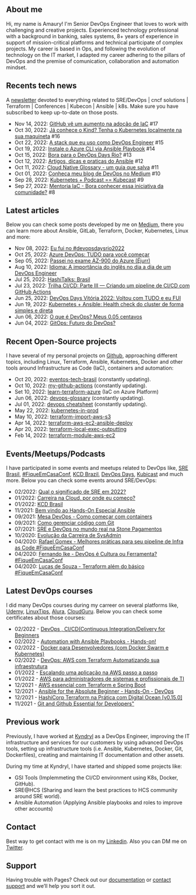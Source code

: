## About me
Hi, my name is Amaury! I'm Senior DevOps Engineer that loves to work with challenging and creative projects. Experienced technology professional with a background in banking, sales systems, 8+ years of experience in support of mission-critical platforms and technical participate of complex projects. My career is based in Ops, and following the evolution of technology on the IT market, I adapted my career adhering to the pillars of DevOps and the premise of comunication, collaboration and automation mindset.  

## Recents tech news
A [newsletter](https://www.getrevue.co/profile/amaurybsouza_) devoted to everything related to SRE/DevOps | cncf solutions | Terraform | Conferences | Kubecon | Ansible | k8s. Make sure you have subscribed to keep up-to-date on those posts.

- Nov 14, 2022: [GitHub vê um aumento na adoção de IaC](https://www.getrevue.co/profile/amaurybsouza_/issues/github-ve-um-aumento-na-adocao-de-iac-1433137) #17
- Oct 30, 2022: [Já conhece o Kind? Tenha o Kubernetes localmente na sua maquineta](https://www.getrevue.co/profile/amaurybsouza_/issues/ja-conhece-o-kind-tenha-o-kubernetes-localmente-na-sua-maquineta-1433092) #16
- Oct 22, 2022: [A stack que eu uso como DevOps Engineer](https://www.getrevue.co/profile/amaurybsouza_/issues/a-stack-que-eu-uso-como-devops-engineer-1416040) #15
- Oct 19, 2022: [Instale o Azure CLI via Ansible Playbook](https://www.getrevue.co/profile/amaurybsouza_/issues/instale-o-azure-cli-via-ansible-playbook-1409715) #14
- Oct 15, 2022: [Bora para o DevOps Days Rio?](https://www.getrevue.co/profile/amaurybsouza_/issues/bora-para-o-devops-days-rio-1405712) #13
- Oct 12, 2022: [Artigos, dicas e praticas do Ansible](https://www.getrevue.co/profile/amaurybsouza_/issues/artigos-dicas-e-praticas-do-ansible-1403336) #12
- Oct 11, 2022: [Cloud Native Glossary - um guia que salva](https://www.getrevue.co/profile/amaurybsouza_/issues/cloud-native-glossary-um-guia-que-salva-demais-1388804) #11
- Oct 01, 2022: [Conheça meu blog de DevOps no Medium](https://www.getrevue.co/profile/amaurybsouza_/issues/conheca-meu-blog-de-devops-no-medium-1382563) #10
- Sep 28, 2022: [Kubernetes + Podcast == Kubecast](https://www.getrevue.co/profile/amaurybsouza_/issues/kubernetes-podcast-kubecast-1380913) #9
- Sep 27, 2022: [Mentoria IaC - Bora conhecer essa iniciativa da comunidade?](https://www.getrevue.co/profile/amaurybsouza_/issues/mentoria-iac-bora-conhecer-essa-iniciativa-da-comunidade-1379074) #8

## Latest articles
Below you can check some posts developed by me on [Medium](https://amaurybsouza.medium.com), there you can learn more about Ansible, GitLab, Terraform, Docker, Kubernetes, Linux and more:

- Nov 08, 2022: [Eu fui no #devopsdaysrio2022](https://amaurybsouza.medium.com/eu-fui-no-devopsdaysrio2022-329a2af38255)
- Oct 25, 2022: [Azure DevOps: TUDO para você começar](https://amaurybsouza.medium.com/azure-devops-tudo-para-voc%C3%AA-come%C3%A7ar-dbd1eff6b0d0)
- Sep 05, 2022: [Passei no exame AZ-900 do Azure (Éjurr)](https://amaurybsouza.medium.com/passei-no-exame-az-900-do-azure-%C3%A9jurr-251962848367)
- Aug 10, 2022: [Idioma: A importância do inglês no dia a dia de um DevOps Engineer](https://amaurybsouza.medium.com/idioma-a-import%C3%A2ncia-do-ingl%C3%AAs-no-dia-a-dia-de-um-devops-engineer-f94e6ab2dd0a)
- Jul 25, 2022: [HashiTalks: Brasil](https://amaurybsouza.medium.com/hashitalks-brasil-fb6a85dd22ce)
- Jul 23, 2022: [Trilha CI/CD: Parte III — Criando um pipeline de CI/CD com GitHub Actions](https://amaurybsouza.medium.com/trilha-ci-cd-parte-iii-criando-um-pipeline-de-ci-cd-com-github-actions-para-automatizar-a-c5074deb3d8d)
- Jun 25, 2022: [DevOps Days Vitória 2022: Voltou com TUDO e eu FUI](https://amaurybsouza.medium.com/devops-days-vit%C3%B3ria-2022-voltou-com-tudo-e-eu-fui-72665dbe9d89)
- Jun 19, 2022: [Kubernetes + Ansible: Health check do cluster de forma simples e direta](https://amaurybsouza.medium.com/kubernetes-ansible-health-check-do-cluster-de-forma-simples-e-direta-858bb4697d45)
- Jun 06, 2022: [O que é DevOps? Meus 0.05 centavos](https://amaurybsouza.medium.com/o-que-%C3%A9-devops-meus-0-05-centavos-e7ece879730b)
- Jun 04, 2022: [GitOps: Futuro do DevOps?](https://amaurybsouza.medium.com/gitops-futuro-do-devops-f0486e1d6e7)

## Recent Open-Source projects
I have several of my personal projects on [Github](https://github.com/amaurybsouza), approaching different topics, including Linux, Terraform, Ansible, Kubernetes, Docker and  other tools around Infrastructure as Code (IaC), containers and automation:

- Oct 20, 2022: [eventos-tech-brasil](https://github.com/Abacatinhos/eventos-tech-brasil) (constantly updating).
- Oct 10, 2022: [my-github-actions](https://github.com/amaurybsouza/my-github-actions) (constantly updating).
- Set 10, 2022: [learn-terraform-azure](https://github.com/Terraform-Tutorials/learn-terraform-azure) (IaC on Azure Platform)
- Jun 06, 2022: [devops-glossary](https://github.com/Kubernetes-Tutorialz/devops-glossary) (constantly updating).
- Jul 01, 2022: [devops cheatsheet](https://github.com/amaurybsouza/devops-cheatsheet) (constantly updating).
- May 22, 2022: [kubernetes-in-prod](https://github.com/Kubernetes-Tutorialz/kubernetes-in-prod) 
- May 10, 2022: [terraform-import-aws-s3](https://github.com/Terraform-Tutorials/terraform-import-aws-s3)
- Apr 14, 2022: [terraform-aws-ec2-ansible-deploy](https://github.com/Terraform-Tutorials/terraform-aws-ec2-ansible-deploy)
- Apr 20, 2022: [terraform-local-exec-outputting](https://github.com/Terraform-Tutorials/terraform-local-exec-outputting)
- Feb 14, 2022: [terraform-module-aws-ec2](https://github.com/Terraform-Tutorials/terraform-module-aws-ec2)

## Events/Meetups/Podcasts

I have participated in some events and meetups related to DevOps like, [SRE Brasil](https://www.meetup.com/SREBrasil/), [#FiqueEmCasaConf](https://www.youtube.com/watch?v=jke_qf6SgAg&list=PLf-O3X2-mxDmn0ikyO7OF8sPr2GDQeZXk&ab_channel=LINUXtips), [KCD Brazil](https://twitter.com/kcdbrasil), [DevOps Days](https://devopsdays.org/), [Kubicast](https://getup.io/kubicast) and much more. Below you can check some events around SRE/DevOps:

- 02/2022: [Qual o significado de SRE em 2022?](https://www.meetup.com/SREBrasil/events/284175191?response=3&action=rsvp&utm_medium=email&utm_source=braze_canvas&utm_campaign=mmrk_alleng_event_announcement_prod_v4_en&utm_term=promo&utm_content=lp_meetup) 
- 01/2022: [Carreira na Cloud, por onde eu começo?](https://www.youtube.com/watch?v=VJ53PFSUbtc) 
- 01/2022: [KCD Brasil](https://twitter.com/kcdbrasil) 
- 11/2021: [Bem vindo ao Hands-On Especial Ansible](https://www.youtube.com/watch?v=9Lx6bCs4nJo&ab_channel=4LinuxOpenSoftwareSpecialists) 
- 09/2021: [Mesa DevOps - Como começar com containers](https://www.youtube.com/watch?v=6YfWh8nPcRY) 
- 09/2021: [Como gerenciar código com Git](https://www.youtube.com/watch?v=uh4oANEA-lo&ab_channel=Fabr%C3%ADcioVeronezKubeDev) 
- 07/2021: [SRE e DevOps no mundo real na Stone Pagamentos](https://www.youtube.com/watch?v=q-68OyzfiAU) 
- 10/2020: [Evolução da Carreira de SysAdmin](https://www.youtube.com/watch?v=VIX351V0unw) 
- 04/2020: [Rafael Gomex - Melhores práticas para seu pipeline de Infra as Code #FiqueEmCasaConf](https://www.youtube.com/watch?v=XGSuK8kyGag&list=PLf-O3X2-mxDmn0ikyO7OF8sPr2GDQeZXk&index=16&ab_channel=LINUXtips) 
- 04/2020: [Fernando Ike - DevOps é Cultura ou Ferramenta? #FiqueEmCasaConf](https://www.youtube.com/watch?v=5BgPIETVYSQ&list=PLf-O3X2-mxDmn0ikyO7OF8sPr2GDQeZXk&index=14&ab_channel=LINUXtips) 
- 04/2020: [Lucas de Souza - Terraform além do básico #FiqueEmCasaConf](https://www.youtube.com/watch?v=P3aY4_vxzWQ&ab_channel=LINUXtips) 

## Latest DevOps courses

I did many DevOps courses during my carreer on several platforms like, [Udemy](https://www.udemy.com/), [LinuxTips](https://www.linuxtips.io/collections/treinamentos), [Alura](https://www.alura.com.br/escola-devops), [CloudGuru](https://acloudguru.com/). Below you can check some certificates about those courses:

- 02/2022 - [DevOps , CI/CD(Continuous Integration/Delivery for Beginners](https://t.co/MpmJhwyR4F)
- 02/2022 - [Automation with Ansible Playbooks - Hands-on!](https://www.udemy.com/certificate/UC-58d8c463-e3dc-445f-8f8a-4a6324743367/)
- 02/2022 - [Docker para Desenvolvedores (com Docker Swarm e Kubernetes)](http://ude.my/UC-54319ead-6091-4745-a452-1a983b580375)
- 02/2022 - [DevOps: AWS com Terraform Automatizando sua infraestrutura](https://www.udemy.com/certificate/UC-c488a961-c184-4588-ae9a-f1e5a4790c44/)
- 01/2022 - [Escalando uma aplicação na AWS passo a passo](https://www.udemy.com/certificate/UC-ff476ef3-51c5-4be7-8924-a78b32f07073/)
- 01/2022 - [AWS para administradores de sistemas e profissionais de TI](https://www.udemy.com/certificate/UC-bffcf718-9d78-47fb-ac11-7e1e973af13c/)
- 12/2021 - [AWS essencial com Terraform e Spring Boot](https://www.udemy.com/certificate/UC-445d49eb-900d-4ca3-93a0-d7cebb056af2/)
- 12/2021 - [Ansible for the Absolute Beginner - Hands-On - DevOps](https://www.udemy.com/certificate/UC-6c94c794-60b6-43fe-b7e1-a1a8e9c2d579/)
- 12/2021 - [HashiCorp Terraform na Prática com Digital Ocean [v0.15.0]](https://www.udemy.com/certificate/UC-afe8fa93-e550-40e7-99ea-81d8d96b18ff/)
- 11/2021 - [Git and Github Essential for Developers"](https://www.udemy.com/certificate/UC-f16443db-4d36-4577-95ab-238e54048a2f/)

## Previous work
Previously, I have worked at [Kyndryl](https://www.kyndryl.com/us/en) as a DevOps Engineer, improving the IT infrastructure and services for our customers by using advanced DevOps tools, setting up infrastructure tools (i.e. Ansible, Kubernetes, Docker, Git, Dockerfiles), creating and maintaining IT documentation and other assets.

During my time at Kyndryl, I have started and shipped some projects like:

- GSI Tools (Implemmeting the CI/CD environment using K8s, Docker, GitHub).
- SRE@HCS (Sharing and learn the best practices to HCS community around SRE world).
- Ansible Automation (Applying Ansible playbooks and roles to improve other accounts)

## Contact
Best way to get contact with me is on my [Linkedin](https://www.linkedin.com/in/amaurybsouza/). Also you can DM me on [Twitter](https://twitter.com/amaurybsouza_).

## Support
Having trouble with Pages? Check out our [documentation](https://docs.github.com/categories/github-pages-basics/) or [contact support](https://support.github.com/contact) and we’ll help you sort it out.
